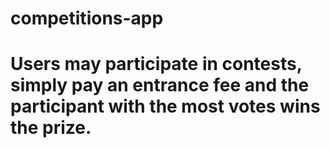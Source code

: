 # competitions-app

# Users may participate in contests, simply pay an entrance fee and the participant with the most votes wins the prize.
